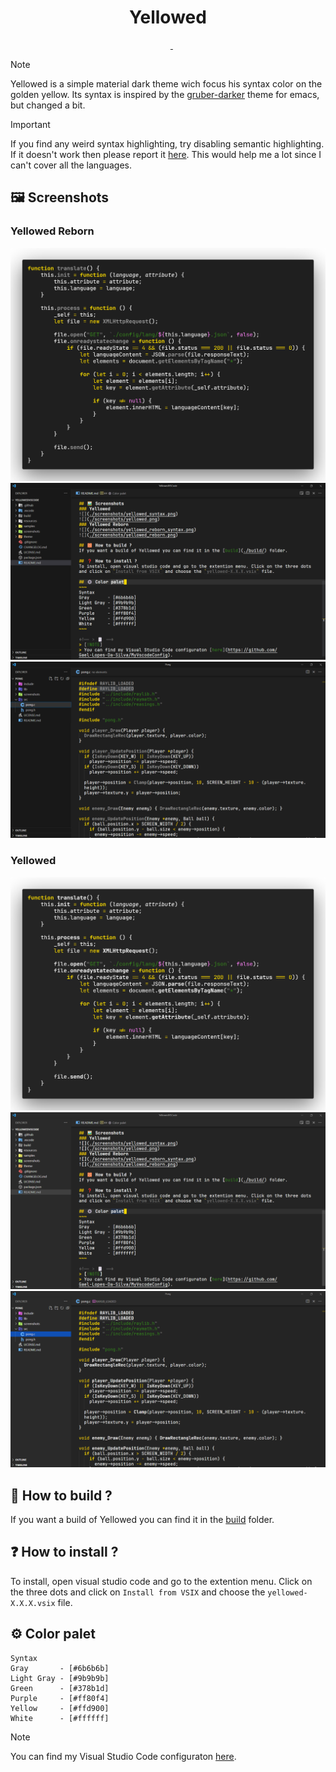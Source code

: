 <h1 align="center">
    Yellowed
</h1>

<div align="center">
    <img src="https://img.shields.io/visual-studio-marketplace/r/gael-lopes-da-silva.yellowed?style=for-the-badge&labelColor=000000" alt="">
    <img src="https://img.shields.io/visual-studio-marketplace/d/gael-lopes-da-silva.yellowed?style=for-the-badge&labelColor=000000" alt="">
    <img src="https://img.shields.io/visual-studio-marketplace/v/gael-lopes-da-silva.yellowed?style=for-the-badge&labelColor=000000" alt="">
    <a href="./LICENSE.md">
        <img src="https://img.shields.io/badge/license-BSD%203--Clause-blue?style=for-the-badge&labelColor=000000" alt="">
    </a>
    <a href="https://vscodethemes.com/e/gael-lopes-da-silva.yellowed/yellowed-reborn?language=javascript">
        <img src="https://img.shields.io/badge/preview-click_here_to_see_a_web_preview-blue?style=for-the-badge&labelColor=000000" alt="">
    </a>
</div>

<!-- > 🗒️ -->
> [!NOTE]
> Yellowed is a simple material dark theme wich focus his syntax color on the golden yellow. Its syntax is inspired by the [gruber-darker](https://github.com/rexim/gruber-darker-theme) theme for emacs, but changed a bit.

<!-- > ❗ -->
> [!IMPORTANT]
> If you find any weird syntax highlighting, try disabling semantic highlighting. If it doesn't work then please report it [here](https://github.com/Gael-Lopes-Da-Silva/YellowedVSCode/issues/new/choose). This would help me a lot since I can't cover all the languages.

## 🖼️ Screenshots
### Yellowed Reborn
![](./screenshots/yellowed_reborn_syntax.png)
![](./screenshots/yellowed_reborn1.png)
![](./screenshots/yellowed_reborn2.png)
### Yellowed
![](./screenshots/yellowed_syntax.png)
![](./screenshots/yellowed1.png)
![](./screenshots/yellowed2.png)

## 🧱 How to build ?
If you want a build of Yellowed you can find it in the [build](./build/) folder.

## ❓ How to install ?
To install, open visual studio code and go to the extention menu. Click on the three dots and click on `Install from VSIX` and choose the `yellowed-X.X.X.vsix` file.

## ⚙️ Color palet
~~~
Syntax
Gray       - [#6b6b6b]
Light Gray - [#9b9b9b]
Green      - [#378b1d]
Purple     - [#ff80f4]
Yellow     - [#ffd900]
White      - [#ffffff]
~~~

<!-- > 🗒️ -->
> [!NOTE]
> You can find my Visual Studio Code configuraton [here](https://github.com/Gael-Lopes-Da-Silva/MyVscodeConfig).
